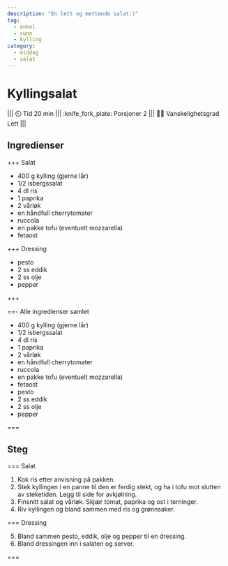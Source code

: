 ```yaml
---
description: "En lett og mettende salat:)"
tag:
  - enkel
  - sunn
  - kylling
category:
  - middag
  - salat
---
```


# Kyllingsalat

||| :timer_clock: Tid
20 min
||| :knife_fork_plate: Porsjoner
2
||| :cook: Vanskelighetsgrad
Lett
|||

## Ingredienser

+++ Salat

- 400 g kylling (gjerne lår)
- 1/2 isbergssalat
- 4 dl ris
- 1 paprika
- 2 vårløk
- en håndfull cherrytomater
- ruccola
- en pakke tofu (eventuelt mozzarella)
- fetaost

+++ Dressing

- pesto
- 2 ss eddik
- 2 ss olje
- pepper

+++

==- Alle ingredienser samlet

- 400 g kylling (gjerne lår)
- 1/2 isbergssalat
- 4 dl ris
- 1 paprika
- 2 vårløk
- en håndfull cherrytomater
- ruccola
- en pakke tofu (eventuelt mozzarella)
- fetaost
- pesto
- 2 ss eddik
- 2 ss olje
- pepper

===

## Steg

=== Salat

1. Kok ris etter anvisning på pakken.
2. Stek kyllingen i en panne til den er ferdig stekt, og ha i tofu mot slutten av steketiden. Legg til side for avkjølning.
3. Finsnitt salat og vårløk. Skjær tomat, paprika og ost i terninger.
4. Riv kyllingen og bland sammen med ris og grønnsaker.

=== Dressing

5. Bland sammen pesto, eddik, olje og pepper til en dressing.
6. Bland dressingen inn i salaten og server.

===
